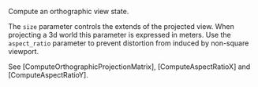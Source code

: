 Compute an orthographic view state.

The `size` parameter controls the extends of the projected view. When projecting a 3d world this parameter is expressed in meters. Use the `aspect_ratio` parameter to prevent distortion from induced by non-square viewport.

See [ComputeOrthographicProjectionMatrix], [ComputeAspectRatioX] and [ComputeAspectRatioY].